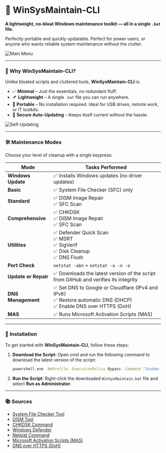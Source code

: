 # 🧰 WinSysMaintain-CLI

**A lightweight, no-bloat Windows maintenance toolkit — all in a single `.bat` file.**

Perfectly portable and quickly updatable.
Perfect for power users, or anyone who wants reliable system maintenance without the clutter.

![Main Menu](https://github.com/user-attachments/assets/6c56d97d-f082-4fd3-83b4-ecabfcd6f859)


---

### 🔧 Why WinSysMaintain-CLI?

Unlike bloated scripts and cluttered tools, **WinSysMaintain-CLI** is:

- ✅ **Minimal** – Just the essentials, no redundant fluff.
- 🪶 **Lightweight** – A single `.bat` file you can run anywhere.
- 🚀 **Portable** – No installation required. Ideal for USB drives, remote work, or IT toolkits.
- 🔐 **Secure Auto-Updating** – Keeps itself current without the hassle.

![Self-Updating](https://github.com/user-attachments/assets/6ddb598c-13f8-4bc9-ad5d-342caaa66783)

---

### 🛠️ Maintenance Modes

Choose your level of cleanup with a single keypress:

| Mode             | Tasks Performed                                                                 |
|------------------|----------------------------------------------------------------------------------|
| **Windows Update** | ✅ Installs Windows updates (no driver updates)                                 |
| **Basic**        | ✅ System File Checker (SFC) only                                                |
| **Standard**     | ✅ DISM Image Repair<br>✅ SFC Scan                                               |
| **Comprehensive**| ✅ CHKDSK<br>✅ DISM Image Repair<br>✅ SFC Scan                                  |
| **Utilities**    | ✅ Defender Quick Scan<br>✅ MSRT<br>✅ SigVerif<br>✅ Disk Cleanup<br>✅ DNS Flush |
| **Port Check**   | `netstat -abn` + `netstat -a -n -o`                                              |
| **Update or Repair** | ✅ Downloads the latest version of the script from GitHub and verifies its integrity |
| **DNS Management** | ✅ Set DNS to Google or Cloudflare (IPv4 and IPv6)<br>✅ Restore automatic DNS (DHCP)<br>✅ Enable DNS over HTTPS (DoH) |
| **MAS**          | ✅ Runs Microsoft Activation Scripts (MAS)                         |

---

### 🚀 Installation

To get started with **WinSysMaintain-CLI**, follow these steps:

1. **Download the Script**:
   Open cmd and run the following command to download the latest version of the script:
   ```cmd
   powershell.exe -NoProfile -ExecutionPolicy Bypass -Command "Invoke-WebRequest -Uri 'https://raw.githubusercontent.com/KristupasJon/WinSysMaintain-CLI/main/WinSysMaintain.bat' -ErrorAction Stop -OutFile 'WinSysMaintain.bat'"
   ```

2. **Run the Script**:
   Right-click the downloaded `WinSysMaintain.bat` file and select **Run as Administrator**.

---

### 📚 Sources

- [System File Checker Tool](https://support.microsoft.com/en-us/topic/use-the-system-file-checker-tool-to-repair-missing-or-corrupted-system-files-79aa86cb-ca52-166a-92a3-966e85d4094e)
- [DISM Tool](https://learn.microsoft.com/en-us/windows-hardware/manufacture/desktop/repair-a-windows-image)
- [CHKDSK Command](https://learn.microsoft.com/en-us/windows-server/administration/windows-commands/chkdsk)
- [Windows Defender](https://learn.microsoft.com/en-us/microsoft-365/security/defender-endpoint/microsoft-defender-antivirus-in-windows-10)
- [Netstat Command](https://learn.microsoft.com/en-us/windows-server/administration/windows-commands/netstat)
- [Microsoft Activation Scripts (MAS)](https://github.com/massgravel/Microsoft-Activation-Scripts/tree/master)
- [DNS over HTTPS (DoH)](https://developers.cloudflare.com/1.1.1.1/encryption/dns-over-https/)
